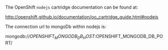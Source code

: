 The OpenShift `nodejs` cartridge documentation can be found at:

http://openshift.github.io/documentation/oo_cartridge_guide.html#nodejs

The connection url to mongoDb within nodejs is:

mongodb://$OPENSHIFT_MONGODB_DB_HOST:$OPENSHIFT_MONGODB_DB_PORT/
